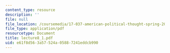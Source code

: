 ```yaml
---
content_type: resource
description: ''
file: null
file_location: /coursemedia/17-037-american-political-thought-spring-2004/e61f8d563a57524a05887241eddcb990_lecture8_1.pdf
file_type: application/pdf
resourcetype: Document
title: lecture8_1.pdf
uid: e61f8d56-3a57-524a-0588-7241eddcb990
---
```

